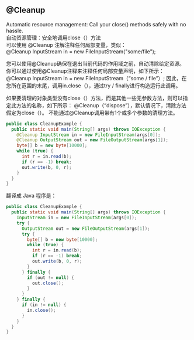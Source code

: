 ## @Cleanup

Automatic resource management: Call your close() methods safely with no hassle.<br>
自动资源管理：安全地调用close（）方法<br>
可以使用 @Cleanup 注解注释任何局部变量，类似：<br>
@Cleanup InputStream in = new FileInputStream("some/file");<br>
 
 
您可以使用@Cleanup确保在退出当前代码的作用域之前，自动清除给定资源。 
你可以通过使用@Cleanup注释来注释任何局部变量声明，如下所示：
@Cleanup InputStream in = new FileInputStream（“some / file”）;
因此，在您所在范围的末尾，调用in.close（），通过try / finally进行构造运行此调用。 

如果要清理的对象类型没有close（）方法，而是其他一些无参数方法，则可以指定此方法的名称，如下所示：
@Cleanup（“dispose”），默认情况下，清除方法假定为close（）。 
不能通过@Cleanup调用带有1个或多个参数的清理方法。

~~~java
public class CleanupExample {
  public static void main(String[] args) throws IOException {
    @Cleanup InputStream in = new FileInputStream(args[0]);
    @Cleanup OutputStream out = new FileOutputStream(args[1]);
    byte[] b = new byte[10000];
    while (true) {
      int r = in.read(b);
      if (r == -1) break;
      out.write(b, 0, r);
    }
  }
}
~~~
翻译成 Java 程序是：

~~~java
public class CleanupExample {
  public static void main(String[] args) throws IOException {
    InputStream in = new FileInputStream(args[0]);
    try {
      OutputStream out = new FileOutputStream(args[1]);
      try {
        byte[] b = new byte[10000];
        while (true) {
          int r = in.read(b);
          if (r == -1) break;
          out.write(b, 0, r);
        }
      } finally {
        if (out != null) {
          out.close();
        }
      }
    } finally {
      if (in != null) {
        in.close();
      }
    }
  }
}
~~~

 